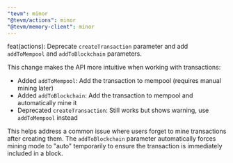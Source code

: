 ```yaml
---
"tevm": minor
"@tevm/actions": minor
"@tevm/memory-client": minor
---
```


feat(actions): Deprecate `createTransaction` parameter and add `addToMempool` and `addToBlockchain` parameters.

This change makes the API more intuitive when working with transactions:

- Added `addToMempool`: Add the transaction to mempool (requires manual mining later)
- Added `addToBlockchain`: Add the transaction to mempool and automatically mine it
- Deprecated `createTransaction`: Still works but shows warning, use `addToMempool` instead

This helps address a common issue where users forget to mine transactions after creating them. The `addToBlockchain` parameter automatically forces mining mode to "auto" temporarily to ensure the transaction is immediately included in a block.